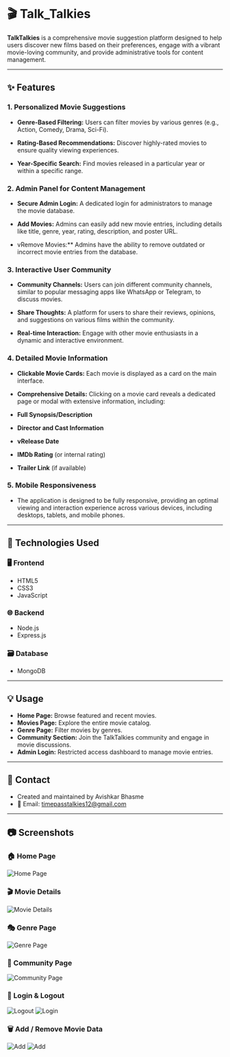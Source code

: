 # 🎬 Talk_Talkies

**TalkTalkies** is a comprehensive movie suggestion platform designed to help users discover new films based on their preferences, engage with a vibrant movie-loving community, and provide administrative tools for content management.

---

## ✨ Features


### 1. Personalized Movie Suggestions
- **Genre-Based Filtering:** Users can filter movies by various genres (e.g., Action, Comedy, Drama, Sci-Fi).

- **Rating-Based Recommendations:** Discover highly-rated movies to ensure quality viewing experiences.

- **Year-Specific Search:** Find movies released in a particular year or within a specific range.

### 2. Admin Panel for Content Management
- **Secure Admin Login:** A dedicated login for administrators to manage the movie database.

- **Add Movies:** Admins can easily add new movie entries, including details like title, genre, year, rating, description, and poster URL.

- vRemove Movies:** Admins have the ability to remove outdated or incorrect movie entries from the database.

### 3. Interactive User Community
- **Community Channels:** Users can join different community channels, similar to popular messaging apps like WhatsApp or Telegram, to discuss movies.

- **Share Thoughts:** A platform for users to share their reviews, opinions, and suggestions on various films within the community.

- **Real-time Interaction:** Engage with other movie enthusiasts in a dynamic and interactive environment.

### 4. Detailed Movie Information
- **Clickable Movie Cards:** Each movie is displayed as a card on the main interface.

- **Comprehensive Details:** Clicking on a movie card reveals a dedicated page or modal with extensive information, including:

- **Full Synopsis/Description**

- **Director and Cast Information**

- **vRelease Date**

- **IMDb Rating** (or internal rating)

- **Trailer Link** (if available)

### 5. Mobile Responsiveness
- The application is designed to be fully responsive, providing an optimal viewing and interaction experience across various devices, including desktops, tablets, and mobile phones.

---

## 🚀 Technologies Used

### 🖥 Frontend
- HTML5  
- CSS3
- JavaScript

### 🌐 Backend
- Node.js  
- Express.js

### 🗃️ Database
- MongoDB

---

## 💡 Usage

- **Home Page:** Browse featured and recent movies.
- **Movies Page:** Explore the entire movie catalog.
- **Genre Page:** Filter movies by genres.
- **Community Section:** Join the TalkTalkies community and engage in movie discussions.
- **Admin Login:** Restricted access dashboard to manage movie entries.

---

## 📧 Contact
- Created and maintained by Avishkar Bhasme
- 📩 Email: timepasstalkies12@gmail.com

---

## 📷 Screenshots

### 🏠 Home Page
![Home Page](./images/main.png)

### 🎬 Movie Details
![Movie Details](./images/mov.png)

### 🎭 Genre Page
![Genre Page](./images/gen.png)

### 💬 Community Page
![Community Page](./images/comm.png)

### 🔐 Login & Logout
![Logout](./images/logou.png)
![Login](./images/log1.png)


### 🗑️ Add / Remove Movie Data
![Add](./images/ad.png)
![Add](./images/dl.png)
